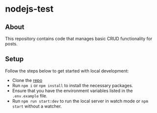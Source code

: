# nodejs-test

## About
This repository contains code that manages basic CRUD functionality for posts.

## Setup
Follow the steps below to get started with local development:
  * Clone the [repo](https://github.com/sameernair1993/nodejs-test.git)
  * Run `npm i` or `npm install` to install the necessary packages.
  * Ensure that you have the environment variables listed in the `.env.example` file.
  * Run `npm run start:dev` to run the local server in watch mode or `npm start` without a watcher.